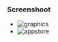 ### Screenshoot

* ![graphics](https://bitbucket.org/repo/ayrEdXL/images/3472979632-app_store.png)
* ![appstore](https://bitbucket.org/repo/ayrEdXL/images/1709909256-IMG_0142.jpeg)
